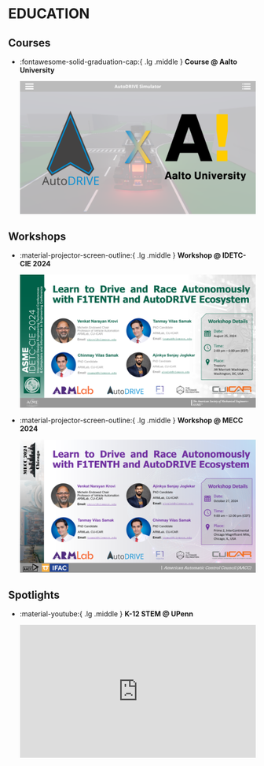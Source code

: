 # EDUCATION

## Courses

<div class="grid cards" markdown> 

- :fontawesome-solid-graduation-cap:{ .lg .middle } __Course @ Aalto University__

    <a href="aalto-university-course"><img id="imageHyperlink" src="../assets/images/banners/Course @ Aalto University.png"></a>

</div>

## Workshops

<div class="grid cards" markdown>

- :material-projector-screen-outline:{ .lg .middle } __Workshop @ IDETC-CIE 2024__

    <a href="https://event.asme.org/IDETC-CIE-2024/Program/Workshops-Tutorials"><img id="imageHyperlink" src="../assets/images/banners/Workshop @ IDETC 2024.png"></a>

- :material-projector-screen-outline:{ .lg .middle } __Workshop @ MECC 2024__

    <a href="https://mecc2024.a2c2.org/wp-content/uploads/2024/09/MECCEducationOutreachFlyer_V3.pdf"><img id="imageHyperlink" src="../assets/images/banners/Workshop @ MECC 2024.png"></a>

</div>

## Spotlights

<div class="grid cards" markdown> 

- :material-youtube:{ .lg .middle } __K-12 STEM @ UPenn__
    
    <iframe style="aspect-ratio: 16/9; width: 100% !important;" src="https://www.youtube.com/embed/JrdSesiJ-T0?si=7Xmfc1l-f2AXI5ZO" title="K-12 STEM @ UPenn" frameborder="0" allow="accelerometer; autoplay; clipboard-write; encrypted-media; gyroscope; picture-in-picture; web-share" referrerpolicy="strict-origin-when-cross-origin" allowfullscreen></iframe>

</div>